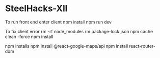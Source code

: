 # SteelHacks-XII

To run front end
    enter client
    npm install
    npm run dev

To fix client error
    rm -rf node_modules
    rm package-lock.json
    npm cache clean -force
    npm install

npm installs
    npm install @react-google-maps/api
    npm install react-router-dom